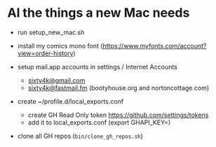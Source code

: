 # Al the things a new Mac needs

* run setup_new_mac.sh
* install my comics mono font (https://www.myfonts.com/account?view=order-history)
* setup mail.app accounts in settings / Internet Accounts
	* sixty4k@gmail.com
	* sixty4k@fastmail.fm (bootyhouse.org and nortoncottage.com)

* create ~/profile.d/local_exports.conf
	* create GH Read Only token https://github.com/settings/tokens
	* add it to local_exports.conf (export GHAPI_KEY=<key material>)

* clone all GH repos (`bin/clone_gh_repos.sh`)
